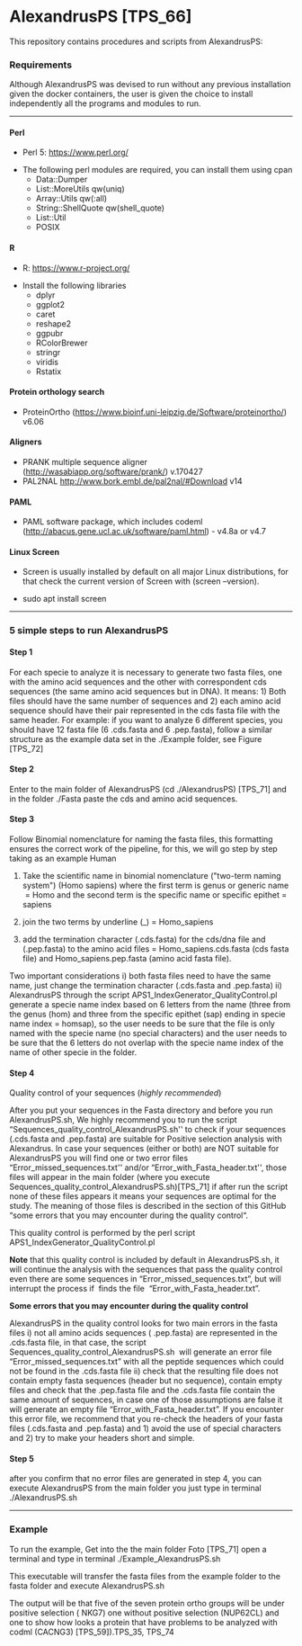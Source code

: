 # AlexandrusPS [TPS_66] 


This repository contains procedures and scripts  from AlexandrusPS:


### Requirements
Although AlexandrusPS was devised to run without any previous installation given the docker containers,  the user is given the choice to install independently all the programs and modules to run.

-------------
#### Perl
+ Perl 5: https://www.perl.org/
* The following perl modules  are required, you can install them using cpan
    + Data::Dumper
    + List::MoreUtils qw(uniq)
    + Array::Utils qw(:all)
    + String::ShellQuote qw(shell_quote)
    + List::Util
    + POSIX
#### R

+ R: https://www.r-project.org/
* Install the following libraries
    + dplyr
    + ggplot2
    + caret
    + reshape2
    + ggpubr
    + RColorBrewer
    + stringr
    + viridis
    + Rstatix
#### Protein orthology search
+ ProteinOrtho (https://www.bioinf.uni-leipzig.de/Software/proteinortho/) v6.06
#### Aligners
+ PRANK multiple sequence aligner (http://wasabiapp.org/software/prank/) v.170427
+ PAL2NAL http://www.bork.embl.de/pal2nal/#Download v14

#### PAML
+ PAML software package, which includes codeml (http://abacus.gene.ucl.ac.uk/software/paml.html) - v4.8a or v4.7
#### Linux Screen
* Screen is usually installed by default on all major Linux distributions, for that check the current version of Screen with (screen –version). 
+ sudo apt install screen
-------------

### 5 simple steps to run AlexandrusPS
#### Step 1 
For each specie to analyze it is necessary to generate two fasta files, one with the amino acid sequences and the other with correspondent cds sequences (the same amino acid sequences but in DNA). It means: 1) Both files should have the same number of sequences and 2) each amino acid sequence should have their pair represented in the cds fasta file with the same header. For example: if you want to analyze 6 different species, you should have 12 fasta file (6 .cds.fasta and 6 .pep.fasta), follow a similar structure as the example data set in the ./Example folder, see Figure [TPS_72]

#### Step 2
Enter to the main folder of AlexandrusPS (cd ./AlexandrusPS) [TPS_71] and in the folder ./Fasta paste the cds and amino acid sequences.

#### Step 3
Follow Binomial nomenclature for naming the fasta files, this formatting ensures the correct work of the pipeline, for this, we will go step by step taking as an example Human

1) Take the scientific name in binomial nomenclature ("two-term naming system") (Homo sapiens) where the first term is genus or generic name  = Homo and the second term is the specific name or specific epithet = sapiens

2) join the two terms by underline (_) = Homo_sapiens

3) add the termination character (.cds.fasta) for the cds/dna file and (.pep.fasta) to the amino acid files = Homo_sapiens.cds.fasta (cds fasta file) and Homo_sapiens.pep.fasta (amino acid fasta file).

Two important considerations i) both fasta files need to have the same name, just change the termination character (.cds.fasta and .pep.fasta) ii) AlexandrusPS through the script APS1_IndexGenerator_QualityControl.pl generate a specie name index based on 6 letters from the name (three from the genus (hom) and three from the specific epithet (sap) ending in specie name index = homsap), so the user needs to be sure that the file is only named with the specie name (no special characters) and the user needs to be sure that the 6 letters do not overlap with the specie name index of the name of other specie in the folder.

#### Step 4
Quality control of your sequences (_highly recommended_)

After you put your sequences in the Fasta directory and before you run AlexandrusPS.sh, We highly recommend you to run the script “Sequences_quality_control_AlexandrusPS.sh'' to check if your sequences (.cds.fasta and .pep.fasta) are suitable for Positive selection analysis with Alexandrus. In case your sequences (either or both) are NOT suitable for AlexandrusPS you will find one or two error files “Error_missed_sequences.txt'' and/or “Error_with_Fasta_header.txt'', those files will appear in the main folder (where you execute Sequences_quality_control_AlexandrusPS.sh)[TPS_71] if after run the script none of these files appears it means your sequences are optimal for the study. The meaning of those files is described in the section of this GitHub “some errors that you may encounter during the quality control“.

This quality control is performed by the perl script APS1_IndexGenerator_QualityControl.pl

**Note** that this quality control is included by default in AlexandrusPS.sh, it will continue the analysis with the sequences that pass the quality control even there are some sequences in “Error_missed_sequences.txt”, but will interrupt the process if  finds the file  “Error_with_Fasta_header.txt”.

**Some errors that you may encounter during the quality control**

AlexandrusPS in the quality control looks for two main errors in the fasta files i) not all amino acids sequences ( .pep.fasta) are represented in the .cds.fasta file, in that case, the script Sequences_quality_control_AlexandrusPS.sh  will generate an error file “Error_missed_sequences.txt” with all the peptide sequences which could not be found in the .cds.fasta file ii) check that the resulting file does not contain empty fasta sequences (header but no sequence), contain empty files and check that the .pep.fasta file and the .cds.fasta file contain the same amount of sequences, in case one of those assumptions are false it will generate an empty file “Error_with_Fasta_header.txt”. If you encounter this error file, we recommend that you re-check the headers of your fasta files (.cds.fasta and .pep.fasta) and 1) avoid the use of special characters and 2) try to make your headers short and simple.


#### Step 5
after you confirm that no error files are generated in step 4, you can  execute AlexandrusPS from the main folder you just type in terminal  ./AlexandrusPS.sh

-------------

### Example
To run the example, Get into the the main folder Foto [TPS_71]  open a terminal and  type in terminal  ./Example_AlexandrusPS.sh

This executable will transfer the fasta files from the example folder to the fasta folder and execute AlexandrusPS.sh 

The output will be that  five of the seven protein ortho groups will be under positive selection ( NKG7) one without positive selection (NUP62CL) and  one to show how looks a protein that have problems to be analyzed with codml (CACNG3) [TPS_59]).TPS_35, TPS_74 
